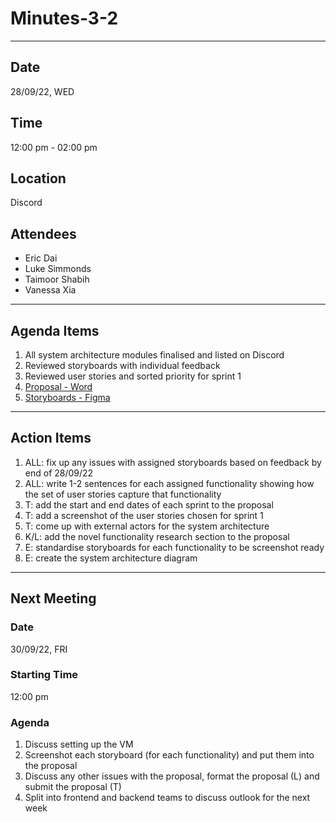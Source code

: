 # Minutes-3-2

---

## Date

28/09/22, WED

## Time

12:00 pm - 02:00 pm

## Location

Discord

## Attendees

- Eric Dai
- Luke Simmonds
- Taimoor Shabih
- Vanessa Xia

---

## Agenda Items

1. All system architecture modules finalised and listed on Discord
2. Reviewed storyboards with individual feedback
3. Reviewed user stories and sorted priority for sprint 1
4. [Proposal - Word](https://unsw-my.sharepoint.com/:w:/g/personal/z5204851_ad_unsw_edu_au/EYJUvkswTjRLqcgu3bAN_88BVCve2HT60P39PC2MS9g7Ow?e=D8ILjG)
5. [Storyboards - Figma](https://www.figma.com/team_invite/redeem/MtVKHEVBGdgV8cD7ac3nD4)

---

## Action Items

1. ALL: fix up any issues with assigned storyboards based on feedback by end of 28/09/22
2. ALL: write 1-2 sentences for each assigned functionality showing how the set of user stories capture that functionality
3. T: add the start and end dates of each sprint to the proposal
4. T: add a screenshot of the user stories chosen for sprint 1
5. T: come up with external actors for the system architecture
6. K/L: add the novel functionality research section to the proposal
7. E: standardise storyboards for each functionality to be screenshot ready
8. E: create the system architecture diagram

---

## Next Meeting

### Date

30/09/22, FRI

### Starting Time

12:00 pm

### Agenda

1. Discuss setting up the VM
2. Screenshot each storyboard (for each functionality) and put them into the proposal
3. Discuss any other issues with the proposal, format the proposal (L) and submit the proposal (T)
4. Split into frontend and backend teams to discuss outlook for the next week
